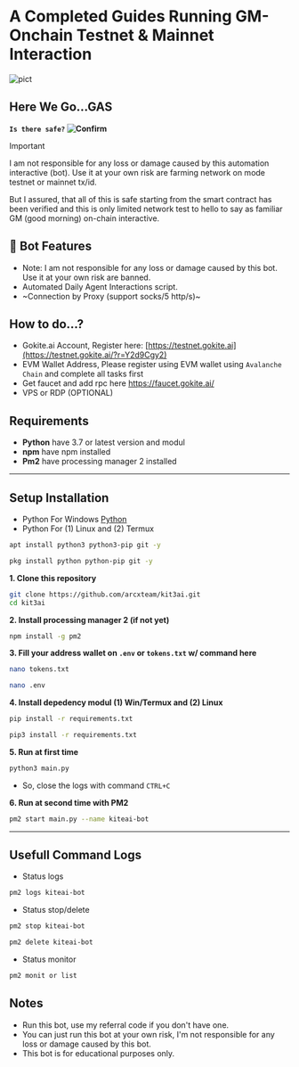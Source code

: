 # A Completed Guides Running GM-Onchain Testnet & Mainnet Interaction

![pict](.png)

## Here We Go...GAS 

**`Is there safe?` ![Confirm](https://img.shields.io/badge/confirm-yes-brightgreen)**

> [!IMPORTANT]
> I am not responsible for any loss or damage caused by this automation interactive (bot). Use it at your own risk are farming network on mode testnet or mainnet tx/id. 

But I assured, that all of this is safe starting from the smart contract has been verified and this is only limited network test to hello to say as familiar GM (good morning) on-chain interactive.

## 🦾 Bot Features
- Note: I am not responsible for any loss or damage caused by this bot. Use it at your own risk are banned.
- Automated Daily Agent Interactions script.
- ~Connection by Proxy (support socks/5 http/s)~

## How to do...?
- Gokite.ai Account, Register here: [https://testnet.gokite.ai](https://testnet.gokite.ai/?r=Y2d9Cgy2)
- EVM Wallet Address, Please register using EVM wallet using `Avalanche Chain` and complete all tasks first
- Get faucet and add rpc here https://faucet.gokite.ai/
- VPS or RDP (OPTIONAL)

## Requirements
- **Python** have 3.7 or latest version and modul
- **npm** have npm installed
- **Pm2** have processing manager 2 installed

---

## Setup Installation

- Python For Windows [Python](https://www.python.org/ftp/python/3.13.0/python-3.13.0-amd64.exe)
- Python For (1) Linux and (2) Termux
```bash
apt install python3 python3-pip git -y
```
```bash
pkg install python python-pip git -y
```

**1. Clone this repository**
```bash
git clone https://github.com/arcxteam/kit3ai.git
cd kit3ai
```

**2. Install processing manager 2 (if not yet)**
```bash
npm install -g pm2
```

**3. Fill your address wallet on `.env` or `tokens.txt` w/ command here**
```bash
nano tokens.txt
```
```bash
nano .env
```

**4. Install depedency modul (1) Win/Termux and (2) Linux**
```bash
pip install -r requirements.txt
```
```bash
pip3 install -r requirements.txt
```

**5. Run at first time**
```bash
python3 main.py
```
- So, close the logs with command `CTRL+C`

**6.  Run at second time with PM2**
```bash
pm2 start main.py --name kiteai-bot
```
---

## Usefull Command Logs
- Status logs
```bash
pm2 logs kiteai-bot
```
- Status stop/delete
```bash
pm2 stop kiteai-bot
```

```bash
pm2 delete kiteai-bot
```
- Status monitor
```bash
pm2 monit or list
```

## Notes
- Run this bot, use my referral code if you don't have one.
- You can just run this bot at your own risk, I'm not responsible for any loss or damage caused by this bot.
- This bot is for educational purposes only.
